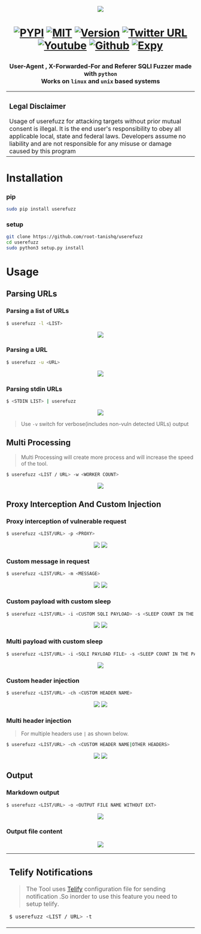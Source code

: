 <p align="center">
<img src="https://raw.githubusercontent.com/root-tanishq/userefuzz/main/images/userefuzz_icon.png">
</p>
<h1 align="center">

[![PYPI](https://img.shields.io/badge/PYPI-UseReFuzz-orange)](https://pypi.org/project/userefuzz/) 
[![MIT](https://img.shields.io/github/license/root-tanishq/userefuzz)](https://github.com/root-tanishq/userefuzz/blob/main/LICENSE) 
[![Version](https://img.shields.io/badge/Latest--Version-2.1.0-brightgreen)](#)
[![Twitter URL](https://img.shields.io/twitter/url/https/twitter.com/root_tanishq.svg?style=social&label=Follow%20%40root_tanishq)](https://twitter.com/root_tanishq) <br />
[![Youtube](https://img.shields.io/youtube/channel/subscribers/UC0HLRnmOx3x_hsAGAdG9VaQ?style=social)](https://www.youtube.com/@boyfromfuture69)
[![Github](https://img.shields.io/github/stars/root-tanishq/userefuzz?style=social)](https://github.com/root-tanishq/userefuzz/stargazers)
[![Expy](https://img.shields.io/badge/Author-Tanishq%20Rathore-blue)](https://expy.bio/tanishq)
</h1>

<h3 align="center">

User-Agent , X-Forwarded-For and Referer SQLI Fuzzer made with `python`<br/>
**Works on `linux` and `unix` based systems**<br />
</h3>

<table>
<tr>
<td>  

<h3 align="center">

### Legal Disclaimer
</h3>
Usage of userefuzz for attacking targets without prior mutual consent is illegal. It is the end user's responsibility to obey all applicable local, state and federal laws. Developers assume no liability and are not responsible for any misuse or damage caused by this program
<br />


</td>
</tr>
</table>

<h1 align="center">

# Installation
</h1>

### pip

```sh
sudo pip install userefuzz
```

### setup

```sh
git clone https://github.com/root-tanishq/userefuzz
cd userefuzz
sudo python3 setup.py install
```

<h1 align="center">

# Usage  
</h1>
<h2 align="center">

## Parsing URLs
</h2>

### Parsing a list of URLs
```sh
$ userefuzz -l <LIST>
```
<p align="center">
<img src="https://raw.githubusercontent.com/root-tanishq/userefuzz/main/images/u_2.1_list.png">
</p>

### Parsing a URL
```sh
$ userefuzz -u <URL>
```
<p align="center">
<img src="https://raw.githubusercontent.com/root-tanishq/userefuzz/main/images/u_2.1_url.png">
</p>

### Parsing stdin URLs 
```sh
$ <STDIN LIST> | userefuzz
```
<p align="center">
<img src="https://raw.githubusercontent.com/root-tanishq/userefuzz/main/images/u_2.1_stdin.png">

> Use `-v` switch for verbose(includes non-vuln detected URLs) output 

</p>
<h2 align="center">

## Multi Processing
</h2>

> Multi Processing will create more process and will increase the speed of the tool.

```sh
$ userefuzz <LIST / URL> -w <WORKER COUNT>
```
<p align="center">
<img src="https://raw.githubusercontent.com/root-tanishq/userefuzz/main/images/u_2.1_workers.png">
</p>

<h2 align="center">

## Proxy Interception And Custom Injection
</h2>

### Proxy interception of vulnerable request
```sh
$ userefuzz <LIST/URL> -p <PROXY>
```
<p align="center">
<img src="https://raw.githubusercontent.com/root-tanishq/userefuzz/main/images/u_2.1_proxy.png">
<img src="https://raw.githubusercontent.com/root-tanishq/userefuzz/main/images/u_2.1_proxy2.png">
</p>

### Custom message in request
```sh
$ userefuzz <LIST/URL> -m <MESSAGE>
```
<p align="center">
<img src="https://raw.githubusercontent.com/root-tanishq/userefuzz/main/images/u_2.1_msg.png">
<img src="https://raw.githubusercontent.com/root-tanishq/userefuzz/main/images/u_2.1_msg2.png">
</p>

### Custom payload with custom sleep
```sh
$ userefuzz <LIST/URL> -i <CUSTOM SQLI PAYLOAD> -s <SLEEP COUNT IN THE PAYLOAD>
```
<p align="center">
<img src="https://raw.githubusercontent.com/root-tanishq/userefuzz/main/images/u_2.1_pinject.png">
<img src="https://raw.githubusercontent.com/root-tanishq/userefuzz/main/images/u_2.1_pinject2.png">
</p>

### Multi payload with custom sleep
```sh
$ userefuzz <LIST/URL> -i <SQLI PAYLOAD FILE> -s <SLEEP COUNT IN THE PAYLOAD>
```
<p align="center">
<img src="https://raw.githubusercontent.com/root-tanishq/userefuzz/main/images/u_2.1_finject.png">
</p>

### Custom header injection
```sh
$ userefuzz <LIST/URL> -ch <CUSTOM HEADER NAME>
```
<p align="center">
<img src="https://raw.githubusercontent.com/root-tanishq/userefuzz/main/images/u_2.1_finject2.png">
<img src="https://raw.githubusercontent.com/root-tanishq/userefuzz/main/images/u_2.1_sch2.png">
</p>

### Multi header injection
> For multiple headers use `|` as shown below.
```sh
$ userefuzz <LIST/URL> -ch <CUSTOM HEADER NAME|OTHER HEADERS> 
```
<p align="center">
<img src="https://raw.githubusercontent.com/root-tanishq/userefuzz/main/images/u_2.1_mch.png">
<img src="https://raw.githubusercontent.com/root-tanishq/userefuzz/main/images/u_2.1_mch2.png">
</p>


<h2 align="center">

## Output
</h2>

### Markdown output
```sh
$ userefuzz <LIST/URL> -o <OUTPUT FILE NAME WITHOUT EXT>
```
<p align="center">
<img src="https://raw.githubusercontent.com/root-tanishq/userefuzz/main/images/u_2.1_output.png">
</p>



### Output file content
<p align="center">
<img src="https://raw.githubusercontent.com/root-tanishq/userefuzz/main/images/u_2.1_out_md.png">
</p>
<table>
<tr>
<td>  
<h2 align="center">

## Telify Notifications
</h2>

> The Tool uses [Telify](https://github.com/root-tanishq/telify) configuration file for sending notification .So inorder to use this feature you need to setup telify.

```sh
$ userefuzz <LIST / URL> -t
```

</td>
</tr>
</table>
